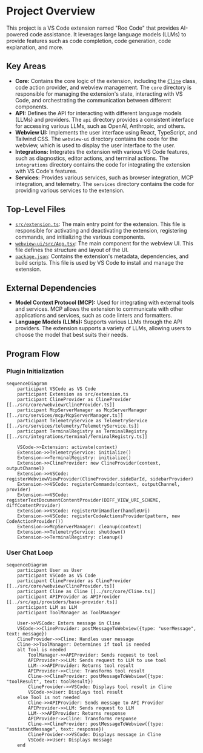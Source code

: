 # Project Overview

This project is a VS Code extension named "Roo Code" that provides AI-powered code assistance. It leverages large language models (LLMs) to provide features such as code completion, code generation, code explanation, and more.

## Key Areas

*   **Core:** Contains the core logic of the extension, including the [`Cline`](../src/core/Cline.ts) class, code action provider, and webview management. The `core` directory is responsible for managing the extension's state, interacting with VS Code, and orchestrating the communication between different components.
*   **API:** Defines the API for interacting with different language models (LLMs) and providers. The `api` directory provides a consistent interface for accessing various LLMs, such as OpenAI, Anthropic, and others.
*   **Webview UI:** Implements the user interface using React, TypeScript, and Tailwind CSS. The `webview-ui` directory contains the code for the webview, which is used to display the user interface to the user.
*   **Integrations:** Integrates the extension with various VS Code features, such as diagnostics, editor actions, and terminal actions. The `integrations` directory contains the code for integrating the extension with VS Code's features.
*   **Services:** Provides various services, such as browser integration, MCP integration, and telemetry. The `services` directory contains the code for providing various services to the extension.

## Top-Level Files

*   [`src/extension.ts`](../src/extension.ts): The main entry point for the extension. This file is responsible for activating and deactivating the extension, registering commands, and initializing the various components.
*   [`webview-ui/src/App.tsx`](../webview-ui/src/App.tsx): The main component for the webview UI. This file defines the structure and layout of the UI.
*   [`package.json`](../package.json): Contains the extension's metadata, dependencies, and build scripts. This file is used by VS Code to install and manage the extension.

## External Dependencies

*   **Model Context Protocol (MCP):** Used for integrating with external tools and services. MCP allows the extension to communicate with other applications and services, such as code linters and formatters.
*   **Language Models (LLMs):** Supports various LLMs through the API providers. The extension supports a variety of LLMs, allowing users to choose the model that best suits their needs.

## Program Flow

### Plugin Initialization

```mermaid
sequenceDiagram
    participant VSCode as VS Code
    participant Extension as src/extension.ts
    participant ClineProvider as ClineProvider [[../src/core/webview/ClineProvider.ts]]
    participant McpServerManager as McpServerManager [[../src/services/mcp/McpServerManager.ts]]
    participant TelemetryService as TelemetryService [[../src/services/telemetry/TelemetryService.ts]]
    participant TerminalRegistry as TerminalRegistry [[../src/integrations/terminal/TerminalRegistry.ts]]

    VSCode->>Extension: activate(context)
    Extension->>TelemetryService: initialize()
    Extension->>TerminalRegistry: initialize()
    Extension->>ClineProvider: new ClineProvider(context, outputChannel)
    Extension->>VSCode: registerWebviewViewProvider(ClineProvider.sideBarId, sidebarProvider)
    Extension->>VSCode: registerCommands(context, outputChannel, provider)
    Extension->>VSCode: registerTextDocumentContentProvider(DIFF_VIEW_URI_SCHEME, diffContentProvider)
    Extension->>VSCode: registerUriHandler(handleUri)
    Extension->>VSCode: registerCodeActionsProvider(pattern, new CodeActionProvider())
    Extension->>McpServerManager: cleanup(context)
    Extension->>TelemetryService: shutdown()
    Extension->>TerminalRegistry: cleanup()
```

### User Chat Loop

```mermaid
sequenceDiagram
    participant User as User
    participant VSCode as VS Code
    participant ClineProvider as ClineProvider [[../src/core/webview/ClineProvider.ts]]
    participant Cline as Cline [[../src/core/Cline.ts]]
    participant APIProvider as APIProvider [[../src/api/providers/base-provider.ts]]
    participant LLM as LLM
    participant ToolManager as ToolManager

    User->>VSCode: Enters message in Cline
    VSCode->>ClineProvider: postMessageToWebview({type: "userMessage", text: message})
    ClineProvider->>Cline: Handles user message
    Cline->>ToolManager: Determines if tool is needed
    alt Tool is needed
        ToolManager->>APIProvider: Sends request to tool
        APIProvider->>LLM: Sends request to LLM to use tool
        LLM-->>APIProvider: Returns tool result
        APIProvider->>Cline: Transforms tool result
        Cline->>ClineProvider: postMessageToWebview({type: "toolResult", text: toolResult})
        ClineProvider->>VSCode: Displays tool result in Cline
        VSCode->>User: Displays tool result
    else Tool is not needed
        Cline->>APIProvider: Sends message to API Provider
        APIProvider->>LLM: Sends request to LLM
        LLM-->>APIProvider: Returns response
        APIProvider->>Cline: Transforms response
        Cline->>ClineProvider: postMessageToWebview({type: "assistantMessage", text: response})
        ClineProvider->>VSCode: Displays message in Cline
        VSCode->>User: Displays message
    end

